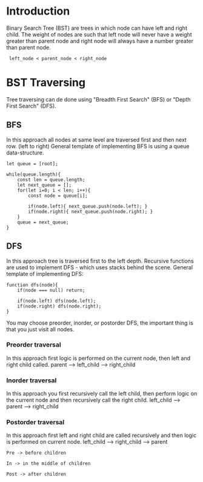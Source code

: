 # Introduction

Binary Search Tree (BST) are trees in which node can have left and right child. The weight of nodes are such that left node will never have a weight greater than parent node and right node will always have a number greater than parent node.

` left_node < parent_node < right_node`

# BST Traversing

Tree traversing can de done using "Breadth First Search" (BFS) or "Depth First Search" (DFS).

## BFS

In this approach all nodes at same level are traversed first and then next row. (left to right)
General template of implementing BFS is using a queue data-structure.

```
let queue = [root];

while(queue.length){
    const len = queue.length;
    let next_queue = [];
    for(let i=0; i < len; i++){
        const node = queue[i];

        if(node.left){ next_queue.push(node.left); }
        if(node.right){ next_queue.push(node.right); }
    }
    queue = next_queue;
}
```

## DFS

In this approach tree is traversed first to the left depth.
Recursive functions are used to implement DFS - which uses stacks behind the scene.
General template of implementing DFS:

```
function dfs(node){
    if(node === null) return;

    if(node.left) dfs(node.left);
    if(node.right) dfs(node.right);
}
```

You may choose preorder, inorder, or postorder DFS, the important thing is that you just visit all nodes.

### Preorder traversal

In this approach first logic is performed on the current node, then left and right child called.
parent --> left_child --> right_child

### Inorder traversal

In this approach you first recursively call the left child, then perform logic on the current node and then recursively call the right child.
left_child --> parent --> right_child

### Postorder traversal

In this approach first left and right child are called recursively and then logic is performed on current node.
left_child --> right_child --> parent

```
Pre -> before children

In -> in the middle of children

Post -> after children
```
